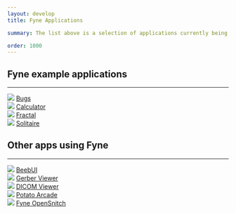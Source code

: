 ```yaml
---
layout: develop
title: Fyne Applications

summary: The list above is a selection of applications currently being built using the Fyne toolkit. If you know of another appliation that should be added please get in touch so we can include it on this list.

order: 1000
---
```


## Fyne example applications

---

<div class="app_thumbnails">
  <div class="app_thumbnail">
    <img src="https://github.com/fyne-io/examples/blob/develop/img/bugs.png?raw=true" />
    <a href="https://github.com/fyne-io/examples/">Bugs</a>
  </div>

  <div class="app_thumbnail">
    <img src="https://github.com/fyne-io/examples/blob/develop/img/calc-dark.png?raw=true" />
    <a href="https://github.com/fyne-io/examples/">Calculator</a>
  </div>

  <div class="app_thumbnail">
    <img src="https://github.com/fyne-io/examples/blob/develop/img/fractal.png?raw=true" />
    <a href="https://github.com/fyne-io/examples/">Fractal</a>
  </div>

  <div class="app_thumbnail">
    <img src="https://github.com/fyne-io/examples/blob/develop/img/solitaire.png?raw=true" />
    <a href="https://github.com/fyne-io/examples/">Solitaire</a>
  </div>
</div>
<div style="clear: both"></div>


## Other apps using Fyne

---

<div class="app_thumbnails">
  <div class="app_thumbnail">
    <img src="https://github.com/andydotxyz/beebui/blob/master/beebui.png?raw=true" />
    <a href="https://github.com/andydotxyz/beebui">BeebUI</a>
  </div>

  <div class="app_thumbnail">
    <img src="https://github.com/gmlewis/go-gerber/blob/master/examples/hex-bifilar-coil/hex-bifilar-coil-layers.gif?raw=true" />
    <a href="https://github.com/gmlewis/go-gerber/">Gerber Viewer</a>
  </div>

  <div class="app_thumbnail">
    <img src="https://github.com/andydotxyz/dicomgraphics/blob/master/screenshot.png?raw=true" />
    <a href="https://github.com/andydotxyz/dicomgraphics/">DICOM Viewer</a>
  </div>

  <div class="app_thumbnail">
    <img src="https://github.com/potato-arcade/p64/blob/master/pong.gif?raw=true" />
    <a href="https://github.com/potato-arcade/p64">Potato Arcade</a>
  </div>
  
  <div class="app_thumbnail">
    <img src="https://github.com/lucor/fyne-opensnitch/blob/master/screenshot/ask_rule.png?raw=true" />
    <a href="https://github.com/lucor/fyne-opensnitch">Fyne OpenSnitch</a>
  </div>
</div>
<div style="clear: both"></div>

